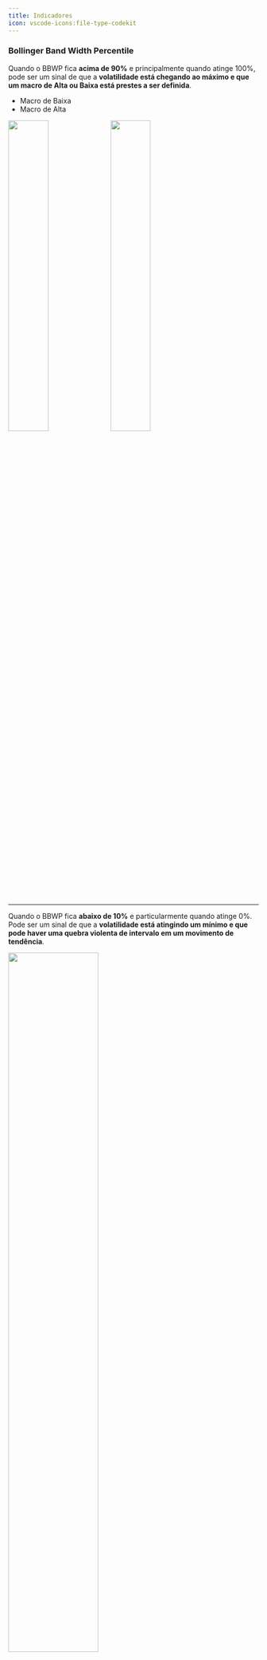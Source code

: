 ```yaml
---
title: Indicadores
icon: vscode-icons:file-type-codekit
---
```


### Bollinger Band Width Percentile
Quando o BBWP fica **acima de 90%** e principalmente quando atinge 100%, pode ser um sinal de que a **volatilidade está chegando ao máximo e que um macro de Alta ou Baixa está prestes a ser definida**.
- Macro de Baixa
- Macro de Alta
<div aling="center">
<img src="https://lh3.googleusercontent.com/fife/AAWUweVM26c5Y3w-BROWgX6LPRwoEvswtTVR8ERPihl2eV1a6RUEVr1EsX4tO6DHwLsR6PzPrxRRF1X2IcN6dXf9t0FetNOiYw2M_jyNUmWn-tBkP8kVARwCe2UfQz_qcG79vKZAAzpQlSNoSfwSS_29SBPyTh_6Qckx3IuFzN8FFUDYrB3YjsAkbTPD3t6mCtcW7QcSFqxg5HyyvWR4Bsi0GN0GHXkc3HGeq0jARkTLzPbDO7qqfHWBuw8i-9MC21f0twJAaVn-YKbL9KRYIGSlXl-NiMdRqF6xbz5sB0UVg-v6YhEBM-9YnSUQUWEtWTwVnnZKLy_eGJJz31qgjggqVeBwTgzGcRgCb7SU0YgUFZ97d1w4URA2orFyG6vfMHRlcEgNZHxR9e_DvU3N2knot0DXqDTRx4ffROkoeN9qBgAo0HOsO2YM6khkswA9IEPwoXH0y6xD70tQc4hH_ulVksE0u3ujLwhvGKXAxeIESVC8dcf8Cz8akvD2N895lRoLJ0lLV3215CWcyeMurb0FcDjgZUeyytrRS-Axt6AZQDaO0CirW-CxnI8UyhaAr24_mMtGoY4N0rQxemkyFYwRmjvS_U0emidgJGf1EuUMZm1EJgKFyAWU-zZ7xGw83xw-BCjwPXGuMjS0-X0ZahAnZFHcupYFQTgCsxwFWip9Nc6TfhMkqC6OmhlZT8RW5Uv47ua9cFm46xHYlHsa6-zRKcXtdydBw9d5xgpdrz-xgdBfBs6hhucw-g23P2SxiPqRPpjbM2LPBzBBZ2ABBSKwaspBjqqfIaOEkbJK4qy1QdvnzRHQKEglcfS33nRj5HRE7w9BfpakAh0W8HLFfJgfGCCFJolGwS1kehfkyZ-jKKNgs4Dc6HxL3tqf2fcugo-bPcdIQTA1Bk1x95KzVhKoGmvo9YJXDrNAhh4t9RvQJcWDGipDqlZJug_mKu9_oxbdrHOP5_e2iaCky6OFe40EI9BqS66oTzyr0K9t7z6gDQvnMoZtibBi07eMciNqND787yijEeUOiwQH0hUT2eakfftbqLXgfC5rlslJ3B1z7LhSgS0aRluc3786s5dLQqq-NRvrA21JY7xoVERQHXMhPznYKYduVr9JoD1iW4pADSjg-_mbhF7O3dzaPtmtdapRxP-LBlQKiJEkuPKMZ2rgSUexRgvQ4Q3PYUIMOlRMj0l_HYaINxqW-RlU6gxWpEynmNjt4PyjH1NRdrQqDzz7n1OIDBuJ9W_kpnLD2UvE0y2vq91cUzeYv2R0rHQbgcj78lreVQ3lIw=w893-h660" width="40%" />

<img src="https://lh3.googleusercontent.com/fife/AAWUweVEUUDjfw4_OcjERLmmp_4AUwZu_4qv2wj4mCIpqoKBS86VwYyP2x3XVNsCB9Lp2d1NLh3LY8_zV_tvZtHoMA-4p-lA4BF88PN7z2kDsV_wY0S4xPn0sMh3J2k6UrFGKpaozY795hmBRBP5DLxKgoRe7S9b8h7tIwQULr35yyM8feLqZyMBM45FUmKRBJVvI4ohTxmcnpwkQ9XdVVZMaiJEclIkG5ZTBucRW7SjryZtSVCBAKsc2Rfzd3Qw-_wm_Z-jCgr3fQr2KfRIn4PQgK0FKAMgG1ChKmsVxffvF1AvSQe8Z0tk8HwolGLf_WC9YbTQDJyFyKo76xeMShNasATCQHSURYXJzWZrKOy4eZvgm-5cZB86pyjubsbTVNx90mbsvXrQuJpY1_nhXuwiSpN4MRBreGfZ1DKHrhO-7WyAIc3gGVrqDHJgAM56tGhzwP1frVazFqueFdmLaPdBHcJK4DzXD5v49pwon5YFg3f91xpD23qbouIFBnD6t4dqdM3QCayiegROJRfO-Q-PWPgNFYqxxdojgc7VD45GkgwvXW_6HidOYATQ0sVgpq5x9tHfubZIRyy_0IF2GV0Pl5LieLaJJtByKmqWwcIRfgbYFwqIgY175yvwbnCYewNiQiJCzMmbIqffoOBtNFlTwiwVRZ7x1p4mxbxGfjzirQIXq_aBTQ7eCtbn8CVjGCnacRlYIRSaiIyNBeOpTr6hkIM3l5JUEE7FYrn8QnXpc6r7oanGdELq5d9oLggSK1ceYoCv5hZj2Qhd_AOikQSGkAZfJ3U3Aaz-9D30UenFXnTWyLyCe2jm2cRHvBCg0kfjXoWyf0QqgXGQsUYiP2D7IHEMy3HzIqn1qKJtoGfqukwCRBcxgq5wJRY0KJWfYzootGQuJS_uZJ-ZMhZEiGeXte9hiebmwoYIGbKelaRfLG9toUbgzw260omlQC1JJKjCsLzCyy5ZlXPkLhvJoalF-lCQc-Y0QCQDoELYvaxejdOPlQ0xVl6bmYnYkZzNmtfGz6VkskUI5_7wWuejjAoPu7yy_Zd-2pDKs0Ifr5CEGwOg8CwXQQpFA7j97-d9WcrfdKll23Kuyh3GPyqlnwTqSsxAquJRXSuAvZC_o2XOpicEQW10lU5WY6RxSJvYSLhZXhqO4Eh55r8N0pp_FuwEQOCBqoy86TzlmcnveM4soopnAJRsdQG1I2dTkAoQ-LBuqaAIviAwSqRIeqnptbFv7qJPqkpBFLDXM-2LvnwtLa2ukg0mMNTy5xL568U87gloG8YQ-WTPcg=w1366-h660" width="40%" />
</div>

---

Quando o BBWP fica **abaixo de 10%** e particularmente quando atinge 0%. Pode ser um sinal de que a **volatilidade está atingindo um mínimo e que pode haver uma quebra violenta de intervalo em um movimento de tendência**.

<img src="https://lh3.googleusercontent.com/fife/AAWUweWSP1gTmPBG_08cl4IJwOVr1YtcABUyaEpQCTH3Gi-jOYVzIqJtWsGmeGjvWfnrApiVfkQFsWhQsPDAnxtz3ZKZZDkj1K4sErP7SuLu-BSzcFQdycwVyMkpk0WKmUxlfSvKWeFR0ZQkAdyBprKzWG3oztHN7BRb2RSCJUnrdEvypqBep3y0PIyfATXtbbJbVAsd6gZjHUUsVVONC87QsoOUDxqdp9fPa-JgmeGTGZLpUAjEBvxzDpZ5GqpAQ3ttXb6wp_C1GvTeEQzkfYghU4Xt-zMPu8vbMqSLBLLg7mlgqNBIOdhOhXW8ndNMASswOlOs4jUlPkE80kV_VVYvygkuQH66u6HRt-Iaql5C-RQWJyNTE133nKl5CieCDpEEJ-Jc8wn-9F1u-VIR3tEJLzKQ4mrKQtDm6ShAv8B3d9SA-u7UkiDIIVsePdIZvoOKOs1cOd3SVncW4U_TrAUlTaJyObeCTms8TAvq3NmwTVTksWhDbIt07qnH4Z1_Uivfw13enL0bb5xX5cCCLSJ7Chbn0b5fLeNRvKWyNyEc5S4v4ZmyS93Q6guzIfn3cGLkuIicMlbGE6P59UyK10awkwtDSI3rQMmhHc09tI-VIGYRYzCs9SqduvgYKePIXJ-zOIU8fLbAGmPYyVWfGxxR-HMppPi_UY6--UcWBHK1IyUIiPE8Pe6ECy1jqkrJUFZdofujlWa66NlTj_tyYzCdnBgzx7jEIBHhHIFG-GmEOrAUqUyq3_-mQmvrQoXIZXqkaY6Yoqj4K4lf_R_LUVYb5goMM0wf276SK1Ut9zLQnoRqOfQGhq-5wSzxDlwzaFW-s55Lth5uB11msdOfm2kwEWIFqpYy1CE7rhi_Mn3cd-dXnJ3fhpRAIdXCYR0ZXEaRw5jogt2t4jA5xKvc6LFsjKGV2TgJVxalPVbIU4bwKe-23s3--pYgVjbuhBY2bZMik0J660X67X42dHBqKg1QvvcrXQmFGuCRy6lSNuZJtH4ylFgn-tBgvvwpg_vqxYfA8ALu5j7xKsu7ZHxLahyDDFR6fOU_1ZE23ZEHS91oPpTHE8XiYw3kcW_OUTpboP6pJZG_UVAHFajBsXc-y_0HFCzmXCHcMDYeJY66MUjo40t8Wj6dpHACLj5YduslJiGltZusuRfkcOVlHuMrtQjxdpuGaexKzbRd9sTgkQw53UmuB1G451qHMMrj0KRw2_HYV2x7FHqgOfvG2g0BXcCpi4KvXy9nLLU3lQ-eni5BLc0jEMjXIEsg6ZXVgHDppHRqEljn1oGRHA=w893-h660" width="60%"/>

---

**Quando o BBWP atinge um nível baixo < 5% e depois fica acima de sua média móvel**. Pode ser um sinal precoce de que **uma fase de consolidação está terminando e um movimento de tendência está começando**.

---

**Quando o BBWP atinge um nível alto > 95% e depois cai abaixo de sua média móvel**. Pode ser um sinal precoce de que **um movimento de tendência está terminando e uma fase de consolidação está começando**.